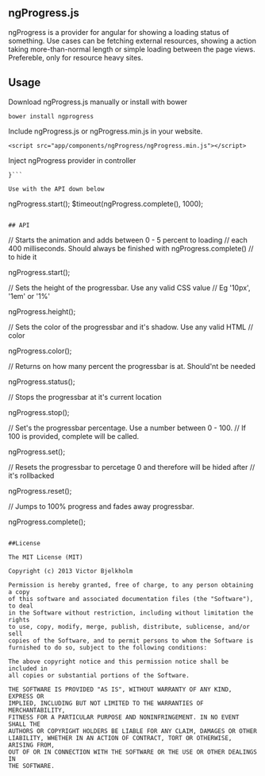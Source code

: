 ## ngProgress.js

ngProgress is a provider for angular for showing a loading status of something.
Use cases can be fetching external resources, showing a action taking more-than-normal length
or simple loading between the page views. Prefereble, only for resource heavy sites.

## Usage

Download ngProgress.js manually or install with bower

```bower install ngprogress```

Include ngProgress.js or ngProgress.min.js in your website.

```<script src="app/components/ngProgress/ngProgress.min.js"></script>```

Inject ngProgress provider in controller

```var MainCtrl = function($scope, $timeout, ngProgress) {
}```

Use with the API down below

```
ngProgress.start();
$timeout(ngProgress.complete(), 1000);
```

## API
```
// Starts the animation and adds between 0 - 5 percent to loading
// each 400 milliseconds. Should always be finished with ngProgress.complete()
// to hide it

ngProgress.start();

// Sets the height of the progressbar. Use any valid CSS value
// Eg '10px', '1em' or '1%'

ngProgress.height();

// Sets the color of the progressbar and it's shadow. Use any valid HTML
// color

ngProgress.color();

// Returns on how many percent the progressbar is at. Should'nt be needed

ngProgress.status();

// Stops the progressbar at it's current location

ngProgress.stop();

// Set's the progressbar percentage. Use a number between 0 - 100. 
// If 100 is provided, complete will be called.

ngProgress.set();

// Resets the progressbar to percetage 0 and therefore will be hided after
// it's rollbacked

ngProgress.reset();

// Jumps to 100% progress and fades away progressbar.

ngProgress.complete();
```

##License

The MIT License (MIT)

Copyright (c) 2013 Victor Bjelkholm

Permission is hereby granted, free of charge, to any person obtaining a copy
of this software and associated documentation files (the "Software"), to deal
in the Software without restriction, including without limitation the rights
to use, copy, modify, merge, publish, distribute, sublicense, and/or sell
copies of the Software, and to permit persons to whom the Software is
furnished to do so, subject to the following conditions:

The above copyright notice and this permission notice shall be included in
all copies or substantial portions of the Software.

THE SOFTWARE IS PROVIDED "AS IS", WITHOUT WARRANTY OF ANY KIND, EXPRESS OR
IMPLIED, INCLUDING BUT NOT LIMITED TO THE WARRANTIES OF MERCHANTABILITY,
FITNESS FOR A PARTICULAR PURPOSE AND NONINFRINGEMENT. IN NO EVENT SHALL THE
AUTHORS OR COPYRIGHT HOLDERS BE LIABLE FOR ANY CLAIM, DAMAGES OR OTHER
LIABILITY, WHETHER IN AN ACTION OF CONTRACT, TORT OR OTHERWISE, ARISING FROM,
OUT OF OR IN CONNECTION WITH THE SOFTWARE OR THE USE OR OTHER DEALINGS IN
THE SOFTWARE.